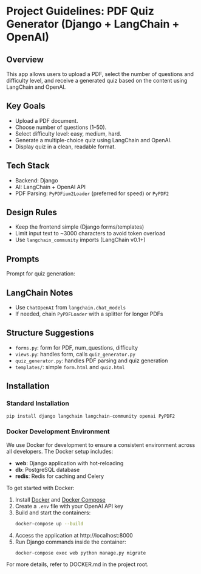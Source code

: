 # Project Guidelines: PDF Quiz Generator (Django + LangChain + OpenAI)

## Overview
This app allows users to upload a PDF, select the number of questions and difficulty level, and receive a generated quiz based on the content using LangChain and OpenAI.

## Key Goals
- Upload a PDF document.
- Choose number of questions (1–50).
- Select difficulty level: easy, medium, hard.
- Generate a multiple-choice quiz using LangChain and OpenAI.
- Display quiz in a clean, readable format.

## Tech Stack
- Backend: Django
- AI: LangChain + OpenAI API
- PDF Parsing: `PyPDFium2Loader` (preferred for speed) or `PyPDF2`

## Design Rules
- Keep the frontend simple (Django forms/templates)
- Limit input text to ~3000 characters to avoid token overload
- Use `langchain_community` imports (LangChain v0.1+)

## Prompts
Prompt for quiz generation:


## LangChain Notes
- Use `ChatOpenAI` from `langchain.chat_models`
- If needed, chain `PyPDFLoader` with a splitter for longer PDFs

## Structure Suggestions
- `forms.py`: form for PDF, num_questions, difficulty
- `views.py`: handles form, calls `quiz_generator.py`
- `quiz_generator.py`: handles PDF parsing and quiz generation
- `templates/`: simple `form.html` and `quiz.html`

## Installation

### Standard Installation
```bash
pip install django langchain langchain-community openai PyPDF2
```

### Docker Development Environment
We use Docker for development to ensure a consistent environment across all developers. The Docker setup includes:

- **web**: Django application with hot-reloading
- **db**: PostgreSQL database
- **redis**: Redis for caching and Celery

To get started with Docker:

1. Install [Docker](https://docs.docker.com/get-docker/) and [Docker Compose](https://docs.docker.com/compose/install/)
2. Create a `.env` file with your OpenAI API key
3. Build and start the containers:
   ```bash
   docker-compose up --build
   ```
4. Access the application at http://localhost:8000
5. Run Django commands inside the container:
   ```bash
   docker-compose exec web python manage.py migrate
   ```

For more details, refer to DOCKER.md in the project root.
